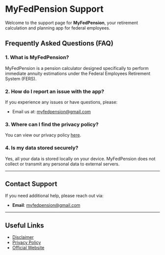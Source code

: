 # MyFedPension Support

Welcome to the support page for **MyFedPension**, your retirement calculation and planning app for federal employees.

## Frequently Asked Questions (FAQ)
### 1. **What is MyFedPension?**
MyFedPension is a pension calculator designed specifically to perform immediate annuity estimations under the Federal Employees Retirement System (FERS). 

### 2. **How do I report an issue with the app?**
If you experience any issues or have questions, please:
- Email us at: [myfedpension@gmail.com](mailto:myfedpension@gmail.com)

### 3. **Where can I find the privacy policy?**
You can view our privacy policy [here](https://www.myfedpension.com/privacy).

### 4. **Is my data stored securely?**
Yes, all your data is stored locally on your device. MyFedPension does not collect or transmit any personal data to external servers.

---

## Contact Support
If you need additional help, please reach out via:
- **Email**: [myfedpension@gmail.com](mailto:myfedpension@gmail.com)

---

## Useful Links
- [Disclaimer](https://www.myfedpension.com/terms)
- [Privacy Policy](https://www.myfedpension.com/privacy)
- [Official Website](https://www.myfedpension.com)
